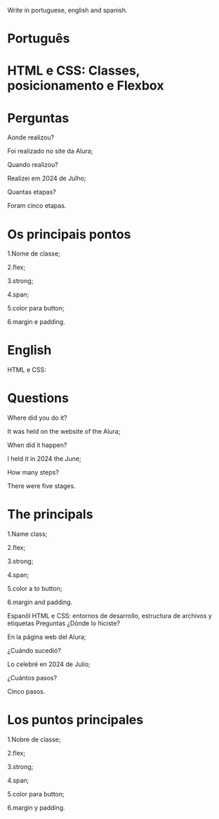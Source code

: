 Write in portuguese, english and spanish.

# Português

# HTML e CSS: Classes, posicionamento e Flexbox

# Perguntas

Aonde realizou?

Foi realizado no site da Alura;

Quando realizou?

Realizei em 2024 de Julho;

Quantas etapas?

Foram cinco etapas.

# Os principais pontos

1.Nome de classe;

2.flex;

3.strong;

4.span;

5.color para button;

6.margin e padding.

# English

HTML e CSS: 

# Questions

Where did you do it?

It was held on the website of the Alura;

When did it happen?

I held it in 2024 the June;

How many steps?

There were five stages.

# The principals

1.Name class;

2.flex;

3.strong;

4.span;

5.color a to button;

6.margin and padding.

Espanõl
HTML e CSS: entornos de desarrollo, estructura de archivos y etiquetas
Preguntas
¿Dónde lo hiciste?

En la página web del Alura;

¿Cuándo sucedió?

Lo celebré en 2024 de Julio;

¿Cuántos pasos?

Cinco pasos.

# Los puntos principales

1.Nobre de classe;

2.flex;

3.strong;

4.span;

5.color para button;

6.margin y padding.
